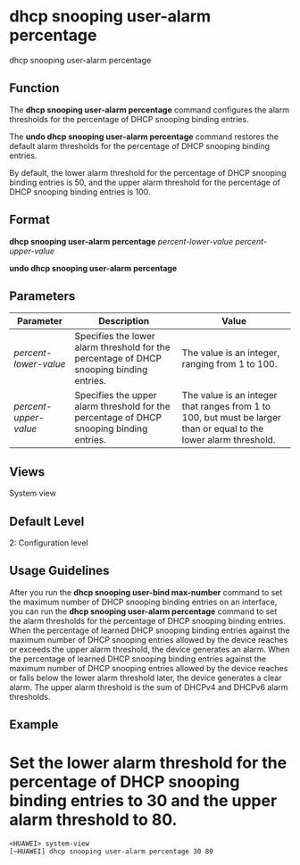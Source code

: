 dhcp snooping user-alarm percentage
===================================

dhcp snooping user-alarm percentage

Function
--------



The **dhcp snooping user-alarm percentage** command configures the alarm thresholds for the percentage of DHCP snooping binding entries.

The **undo dhcp snooping user-alarm percentage** command restores the default alarm thresholds for the percentage of DHCP snooping binding entries.



By default, the lower alarm threshold for the percentage of DHCP snooping binding entries is 50, and the upper alarm threshold for the percentage of DHCP snooping binding entries is 100.


Format
------

**dhcp snooping user-alarm percentage** *percent-lower-value* *percent-upper-value*

**undo dhcp snooping user-alarm percentage**


Parameters
----------

| Parameter | Description | Value |
| --- | --- | --- |
| *percent-lower-value* | Specifies the lower alarm threshold for the percentage of DHCP snooping binding entries. | The value is an integer, ranging from 1 to 100. |
| *percent-upper-value* | Specifies the upper alarm threshold for the percentage of DHCP snooping binding entries. | The value is an integer that ranges from 1 to 100, but must be larger than or equal to the lower alarm threshold. |



Views
-----

System view


Default Level
-------------

2: Configuration level


Usage Guidelines
----------------

After you run the **dhcp snooping user-bind max-number** command to set the maximum number of DHCP snooping binding entries on an interface, you can run the **dhcp snooping user-alarm percentage** command to set the alarm thresholds for the percentage of DHCP snooping binding entries. When the percentage of learned DHCP snooping binding entries against the maximum number of DHCP snooping entries allowed by the device reaches or exceeds the upper alarm threshold, the device generates an alarm. When the percentage of learned DHCP snooping binding entries against the maximum number of DHCP snooping entries allowed by the device reaches or falls below the lower alarm threshold later, the device generates a clear alarm. The upper alarm threshold is the sum of DHCPv4 and DHCPv6 alarm thresholds.


Example
-------

# Set the lower alarm threshold for the percentage of DHCP snooping binding entries to 30 and the upper alarm threshold to 80.
```
<HUAWEI> system-view
[~HUAWEI] dhcp snooping user-alarm percentage 30 80

```